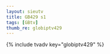 ```yaml
--- 
layout: sieutv
title: GB429 s1
tags: [GBtv]
thumb_re: globiptv429
---
```

{% include tvadv key="globiptv429" %} 
